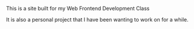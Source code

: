This is a site built for my Web Frontend Development Class

It is also a personal project that I have been wanting to work on for a while.
